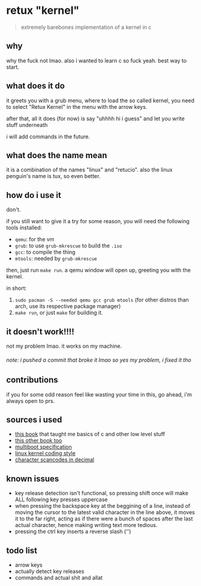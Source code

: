 # retux "kernel"

> extremely barebones implementation of a kernel in c

## why

why the fuck not lmao. also i wanted to learn c so fuck yeah. best way to start.

## what does it do

it greets you with a grub menu, where to load the so called kernel, you need to select "Retux Kernel" in the menu with the arrow keys.

after that, all it does (for now) is say "uhhhh hi i guess" and let you write stuff underneath

i will add commands in the future.

## what does the name mean

it is a combination of the names "linux" and "retucio". also the linux penguin's name is tux, so even better.

## how do i use it

don't.

if you still want to give it a try for some reason, you will need the following tools installed:

- `qemu`: for the vm
- `grub`: to use `grub-mkrescue` to build the `.iso`
- `gcc`: to compile the thing
- `mtools`: needed by `grub-mkrescue`

then, just run `make run`. a qemu window will open up, greeting you with the kernel.

in short:
1. `sudo pacman -S --needed qemu gcc grub mtools` (for other distros than arch, use its respective package manager)
2. `make run`, or just `make` for building it.

## it doesn't work!!!!

not my problem lmao. it works on my machine.
###### note: i pushed a commit that broke it lmao so yes my problem, i fixed it tho

## contributions

if you for some odd reason feel like wasting your time in this, go ahead, i'm always open to prs.

## sources i used

- [this book](https://en.wikipedia.org/wiki/Hacking:_The_Art_of_Exploitation) that taught me basics of c and other low level stuff
- [this other book too](https://beej.us/guide/bgc/html/split/)
- [multiboot specification](https://en.wikipedia.org/wiki/Multiboot_specification)
- [linux kernel coding style](https://www.kernel.org/doc/html/v4.10/process/coding-style.html)
- [character scancodes in decimal](https://www.lookuptables.com/coding/keyboard-scan-codes)

## known issues

- key release detection isn't functional, so pressing shift once will make ALL following key presses uppercase
- when pressing the backspace key at the beggining of a line, instead of moving the cursor to the latest valid character in the line above, it
moves it to the far right, acting as if there were a bunch of spaces after the last actual character, hence making writing text more tedious.
- pressing the ctrl key inserts a reverse slash ('\')

## todo list
- arrow keys
- actually detect key releases
- commands and actual shit and allat